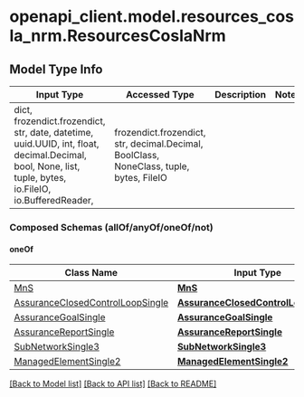# openapi_client.model.resources_cosla_nrm.ResourcesCoslaNrm

## Model Type Info
Input Type | Accessed Type | Description | Notes
------------ | ------------- | ------------- | -------------
dict, frozendict.frozendict, str, date, datetime, uuid.UUID, int, float, decimal.Decimal, bool, None, list, tuple, bytes, io.FileIO, io.BufferedReader,  | frozendict.frozendict, str, decimal.Decimal, BoolClass, NoneClass, tuple, bytes, FileIO |  | 

### Composed Schemas (allOf/anyOf/oneOf/not)
#### oneOf
Class Name | Input Type | Accessed Type | Description | Notes
------------- | ------------- | ------------- | ------------- | -------------
[MnS](MnS.md) | [**MnS**](MnS.md) | [**MnS**](MnS.md) |  | 
[AssuranceClosedControlLoopSingle](AssuranceClosedControlLoopSingle.md) | [**AssuranceClosedControlLoopSingle**](AssuranceClosedControlLoopSingle.md) | [**AssuranceClosedControlLoopSingle**](AssuranceClosedControlLoopSingle.md) |  | 
[AssuranceGoalSingle](AssuranceGoalSingle.md) | [**AssuranceGoalSingle**](AssuranceGoalSingle.md) | [**AssuranceGoalSingle**](AssuranceGoalSingle.md) |  | 
[AssuranceReportSingle](AssuranceReportSingle.md) | [**AssuranceReportSingle**](AssuranceReportSingle.md) | [**AssuranceReportSingle**](AssuranceReportSingle.md) |  | 
[SubNetworkSingle3](SubNetworkSingle3.md) | [**SubNetworkSingle3**](SubNetworkSingle3.md) | [**SubNetworkSingle3**](SubNetworkSingle3.md) |  | 
[ManagedElementSingle2](ManagedElementSingle2.md) | [**ManagedElementSingle2**](ManagedElementSingle2.md) | [**ManagedElementSingle2**](ManagedElementSingle2.md) |  | 

[[Back to Model list]](../../README.md#documentation-for-models) [[Back to API list]](../../README.md#documentation-for-api-endpoints) [[Back to README]](../../README.md)

